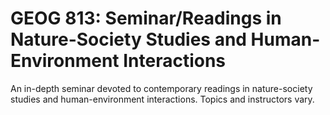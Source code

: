 # GEOG 813: Seminar/Readings in Nature-Society Studies and Human-Environment Interactions

An in-depth seminar devoted to contemporary readings in nature-society studies and human-environment interactions. Topics and instructors vary.